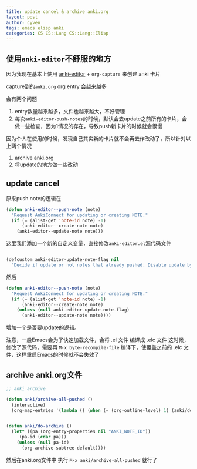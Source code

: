```yaml
---
title: update cancel & archive anki.org
layout: post
author: cyven
tags: emacs elisp anki
categories: CS CS::Lang CS::Lang::Elisp
---
```



## 使用`anki-editor`不舒服的地方

因为我现在基本上使用 [anki-editor](https://github.com/louietan/anki-editor) + `org-capture` 来创建 anki 卡片

capture到的`anki.org` org entry 会越来越多

会有两个问题
1. entry数量越来越多，文件也越来越大，不好管理
2. 每次`anki-editor-push-notes`的时候，默认会去update之前所有的卡片，会做一些检查，因为1情况的存在，导致push新卡片的时候就会很慢


因为个人在使用的时候，发现自己其实新的卡片就不会再去作改动了，所以针对以上两个情况

1. archive anki.org
2. 将update的地方做一些改动


## update cancel

原来push note的逻辑在

```lisp
(defun anki-editor--push-note (note)
  "Request AnkiConnect for updating or creating NOTE."
  (if (= (alist-get 'note-id note) -1)
      (anki-editor--create-note note)
    (anki-editor--update-note note)))
```

这里我们添加一个新的自定义变量，直接修改`anki-editor.el`源代码文件

```lisp

(defcustom anki-editor-update-note-flag nil
  "Decide if update or not notes that already pushed. Disable update by default")
```

然后

```lisp
(defun anki-editor--push-note (note)
  "Request AnkiConnect for updating or creating NOTE."
  (if (= (alist-get 'note-id note) -1)
      (anki-editor--create-note note)
    (unless (null anki-editor-update-note-flag)
      (anki-editor--update-note note))))
```
增加一个是否要update的逻辑。

注意，一般Emacs会为了快速加载文件，会将 .el 文件 编译成 .elc 文件
这时候，修改了源代码，需要再 `M-x byte-recompile-file` 编译下，使覆盖之前的 .elc 文件，这样重启Emacs的时候就不会失效了

## archive anki.org文件

```lisp
;; anki archive

(defun anki/archive-all-pushed ()
  (interactive)
  (org-map-entries '(lambda () (when (= (org-outline-level) 1) (anki/do-archive))) nil file))


(defun anki/do-archive ()
  (let* ((pa (org-entry-properties nil "ANKI_NOTE_ID"))
	 (pa-id (cdar pa)))
    (unless (null pa-id)
      (org-archive-subtree-default))))

```

然后在anki.org文件中 执行 `M-x anki/archive-all-pushed` 就行了
